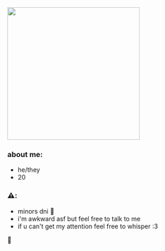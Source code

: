 <img src="https://img1.picmix.com/output/pic/normal/7/8/2/9/11929287_b3935.gif" width="300" />

### about me:
- he/they
- 20

### ⚠️:
- minors dni 🔞
- i'm awkward asf but feel free to talk to me
- if u can't get my attention feel free to whisper :3

🤙
